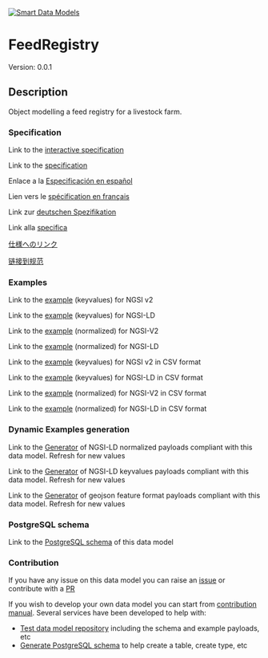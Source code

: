 [![Smart Data Models](https://smartdatamodels.org/wp-content/uploads/2022/01/SmartDataModels_logo.png "Logo")](https://smartdatamodels.org)
# FeedRegistry
Version: 0.0.1

## Description 

Object modelling a feed registry for a livestock farm.
### Specification

Link to the [interactive specification](https://swagger.lab.fiware.org/?url=https://smart-data-models.github.io/dataModel.Agrifood/FeedRegistry/swagger.yaml)

Link to the [specification](https://github.com/smart-data-models/dataModel.Agrifood/blob/master/FeedRegistry/doc/spec.md)

Enlace a la [Especificación en español](https://github.com/smart-data-models/dataModel.Agrifood/blob/master/FeedRegistry/doc/spec_ES.md)

Lien vers le [spécification en français](https://github.com/smart-data-models/dataModel.Agrifood/blob/master/FeedRegistry/doc/spec_FR.md)

Link zur [deutschen Spezifikation](https://github.com/smart-data-models/dataModel.Agrifood/blob/master/FeedRegistry/doc/spec_DE.md)

Link alla [specifica](https://github.com/smart-data-models/dataModel.Agrifood/blob/master/FeedRegistry/doc/spec_IT.md)

[仕様へのリンク](https://github.com/smart-data-models/dataModel.Agrifood/blob/master/FeedRegistry/doc/spec_JA.md)

[链接到规范](https://github.com/smart-data-models/dataModel.Agrifood/blob/master/FeedRegistry/doc/spec_ZH.md)
### Examples

Link to the [example](https://smart-data-models.github.io/dataModel.Agrifood/FeedRegistry/examples/example.json) (keyvalues) for NGSI v2

Link to the [example](https://smart-data-models.github.io/dataModel.Agrifood/FeedRegistry/examples/example.jsonld) (keyvalues) for NGSI-LD

Link to the [example](https://smart-data-models.github.io/dataModel.Agrifood/FeedRegistry/examples/example-normalized.json) (normalized) for NGSI-V2

Link to the [example](https://smart-data-models.github.io/dataModel.Agrifood/FeedRegistry/examples/example-normalized.jsonld) (normalized) for NGSI-LD

Link to the [example](https://smart-data-models.github.io/dataModel.Agrifood/FeedRegistry/examples/example.json.csv) (keyvalues) for NGSI v2 in CSV format

Link to the [example](https://smart-data-models.github.io/dataModel.Agrifood/FeedRegistry/examples/example.jsonld.csv) (keyvalues) for NGSI-LD in CSV format

Link to the [example](https://smart-data-models.github.io/dataModel.Agrifood/FeedRegistry/examples/example-normalized.json.csv) (normalized) for NGSI-V2 in CSV format

Link to the [example](https://smart-data-models.github.io/dataModel.Agrifood/FeedRegistry/examples/example-normalized.jsonld.csv) (normalized) for NGSI-LD in CSV format
### Dynamic Examples generation

Link to the [Generator](https://smartdatamodels.org/extra/ngsi-ld_generator.php?schemaUrl=https://raw.githubusercontent.com/smart-data-models/dataModel.Agrifood/master/FeedRegistry/schema.json&email=info@smartdatamodels.org) of NGSI-LD normalized payloads compliant with this data model. Refresh for new values

Link to the [Generator](https://smartdatamodels.org/extra/ngsi-ld_generator_keyvalues.php?schemaUrl=https://raw.githubusercontent.com/smart-data-models/dataModel.Agrifood/master/FeedRegistry/schema.json&email=info@smartdatamodels.org) of NGSI-LD keyvalues payloads compliant with this data model. Refresh for new values

Link to the [Generator](https://smartdatamodels.org/extra/geojson_features_generator.php?schemaUrl=https://raw.githubusercontent.com/smart-data-models/dataModel.Agrifood/master/FeedRegistry/schema.json&email=info@smartdatamodels.org) of geojson feature format payloads compliant with this data model. Refresh for new values
### PostgreSQL schema

Link to the [PostgreSQL schema](https://smart-data-models.github.io/dataModel.Agrifood/FeedRegistry/schema.sql) of this data model
### Contribution

 If you have any issue on this data model you can raise an [issue](https://github.com/smart-data-models/dataModel.Agrifood/issues)  or contribute with a [PR](https://github.com/smart-data-models/dataModel.Agrifood/pulls)

 If you wish to develop your own data model you can start from [contribution manual](https://bit.ly/contribution_manual). Several services have been developed to help with: 
 - [Test data model repository](https://smartdatamodels.org/index.php/data-models-contribution-api/) including the schema and example payloads, etc
 - [Generate PostgreSQL schema](https://smartdatamodels.org/index.php/sql-service/) to help create a table, create type, etc